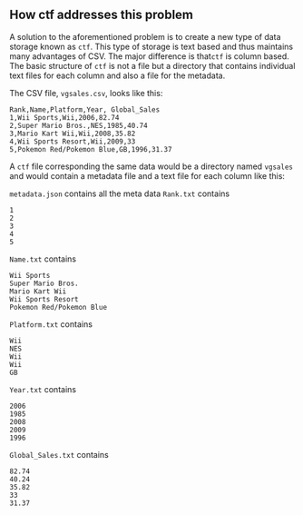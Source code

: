 
## How ctf addresses this problem 

A solution to the aforementioned problem is to create a new type of data storage known as `ctf`. This type of storage is text based and thus maintains many advantages of CSV. The major difference is that`ctf` is column based. The basic structure of `ctf` is not a file but a directory that contains individual text files for each column and also a file for the metadata. 

The CSV file, `vgsales.csv`, looks like this:
```CSV
Rank,Name,Platform,Year, Global_Sales
1,Wii Sports,Wii,2006,82.74
2,Super Mario Bros.,NES,1985,40.74
3,Mario Kart Wii,Wii,2008,35.82
4,Wii Sports Resort,Wii,2009,33
5,Pokemon Red/Pokemon Blue,GB,1996,31.37
```
A `ctf` file corresponding the same data would be a directory named `vgsales` and would contain a metadata file and a text file for each column like this:

`metadata.json` contains all the meta data
`Rank.txt` contains 
```
1
2
3
4
5
```
`Name.txt` contains 
```
Wii Sports
Super Mario Bros.
Mario Kart Wii
Wii Sports Resort
Pokemon Red/Pokemon Blue
```
`Platform.txt` contains
```
Wii
NES
Wii
Wii
GB
```
`Year.txt` contains 
```
2006
1985
2008
2009
1996
```
`Global_Sales.txt` contains
```
82.74
40.24
35.82
33
31.37
```
